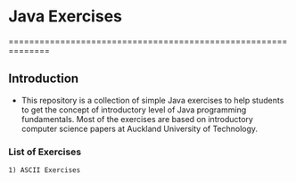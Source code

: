 # Java Exercises
==============================================================

## Introduction
- This repository is a collection of simple Java exercises
to help students to get the concept of introductory level of
Java programming fundamentals. Most of the exercises are based
on introductory computer science papers at Auckland University
of Technology.

### List of Exercises

	1) ASCII Exercises